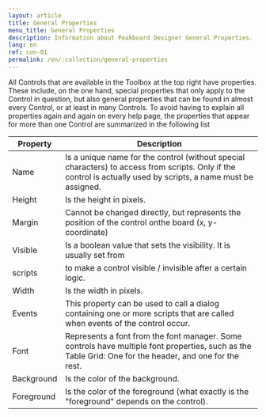 ```yaml
---
layout: article
title: General Properties
menu_title: General Properties
description: Information about Peakboard Designer General Properties.
lang: en
ref: con-01
permalink: /en/:collection/general-properties
---
```


All Controls that are available in the Toolbox at the top right have properties. These include, on the one hand, special properties that only apply to the Control in question, but also general properties that can be found in almost every Control, or at least in many Controls. To avoid having to explain all properties again and again on every help page, the properties that appear for more than one Control are summarized in the following list

| **Property**   | **Description** |
|------------|-------------|
| Name       |	Is a unique name for the control (without special characters) to access from scripts. Only if the control is actually used by scripts, a name must be assigned. |
| Height     | Is the height in pixels.|
| Margin     | Cannot be changed directly, but represents the position of the control onthe board (x, y-coordinate) |
| Visible    |	Is a boolean value that sets the visibility. It is usually set from |
| scripts    | to make a control visible / invisible after a certain logic.
| Width      |	Is the width in pixels.	|
| Events     |	This property can be used to call a dialog containing one or more scripts that are called when events of the control occur.	|
| Font       |	Represents a font from the font manager. Some controls have multiple font properties, such as the Table Grid: One for the header, and one for the rest.	|
| Background |	Is the color of the background.
| Foreground |	Is the color of the foreground (what exactly is the "foreground" depends on the control). |
